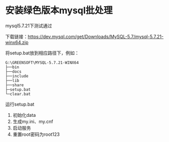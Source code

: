 # 安装绿色版本mysql批处理

mysql5.7.21下测试通过

下载链接：https://dev.mysql.com/get/Downloads/MySQL-5.7/mysql-5.7.21-winx64.zip

将setup.bat放到相应路径下，例如：

```
G:\GREENSOFT\MYSQL-5.7.21-WINX64
├──bin
├──docs
├──include
├──lib
├──share
├─setup.bat
└─clear.bat
```

运行setup.bat

1. 初始化data
2. 生成my.ini、my.cnf
3. 启动服务
4. 重置root密码为root123

